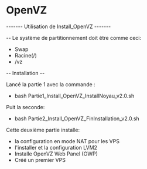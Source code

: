 # OpenVZ

------- Utilisation de Install_OpenVZ -------

-- Le système de partitionnement doit être comme ceci:
- Swap
- Racine(/)
- /vz

-- Installation --

Lancé la partie 1 avec la commande :
- bash Partie1_Install_OpenVZ_InstallNoyau_v2.0.sh

Puit la seconde:
- bash Partie2_Install_OpenVZ_FinInstallation_v2.0.sh

Cette deuxième partie installe: 
- la configuration en mode NAT pour les VPS
- l'installer et la configuration LVM2
- Installe OpenVZ Web Panel (OWP)
- Créé un premier VPS
